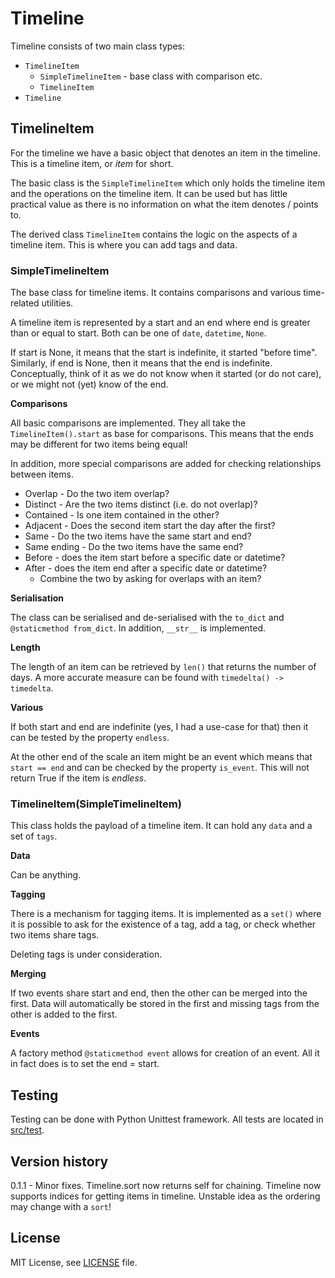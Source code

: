   # Timeline #

Timeline consists of two main class types:

* `TimelineItem`
  * `SimpleTimelineItem` - base class with comparison etc.
  * `TimelineItem`
* `Timeline`

## TimelineItem ##

For the timeline we have a basic object that denotes an item in the timeline. This is a timeline item,
or *item* for short.

The basic class is the `SimpleTimelineItem` which only holds the timeline item and the operations on the 
timeline item. It can be used but has little practical value as there is no information on what the 
item denotes / points to.

The derived class `TimelineItem` contains the logic on the aspects of a timeline item. This is where
you can add tags and data. 

### SimpleTimelineItem ###

The base class for timeline items. It contains comparisons and various time-related utilities.

A timeline item is represented by a start and an end where end is greater than or equal to start.
Both can be one of `date`, `datetime`, `None`.

If start is None, it means that the start is indefinite, it started "before time". Similarly, if 
end is None, then it means that the end is indefinite. Conceptually, think of it as we do not know
when it started (or do not care), or we might not (yet) know of the end.

**Comparisons** 

All basic comparisons are implemented. They all take the `TimelineItem().start` as base for comparisons.
This means that the ends may be different for two items being equal!

In addition, more special comparisons are added for checking relationships between items.

* Overlap - Do the two item overlap?
* Distinct - Are the two items distinct (i.e. do not overlap)?
* Contained - Is one item contained in the other?
* Adjacent - Does the second item start the day after the first? 
* Same - Do the two items have the same start and end?
* Same ending - Do the two items have the same end?
* Before - does the item start before a specific date or datetime?
* After - does the item end after a specific date or datetime?
  * Combine the two by asking for overlaps with an item?

**Serialisation**

The class can be serialised and de-serialised with the `to_dict` and `@staticmethod from_dict`. 
In addition, `__str__` is implemented.

**Length**

The length of an item can be retrieved by `len()` that returns the number of days. 
A more accurate measure can be found with `timedelta() -> timedelta`.

**Various**

If both start and end are indefinite (yes, I had a use-case for that) then it can be tested by
the property `endless`.

At the other end of the scale an item might be an event which means that `start == end` and can
be checked by the property `is_event`. This will not return True if the item is *endless*.

### TimelineItem(SimpleTimelineItem) ###

This class holds the payload of a timeline item. It can hold any `data` and a set of `tags`.

**Data** 

Can be anything.

**Tagging**

There is a mechanism for tagging items. It is implemented as a `set()` where it is possible to ask
for the existence of a tag, add a tag, or check whether two items share tags.

Deleting tags is under consideration.

**Merging**

If two events share start and end, then the other can be merged into the first. Data will 
automatically be stored in the first and missing tags from the other is added to the first.

**Events**

A factory method `@staticmethod event` allows for creation of an event. All it in fact does is to
set the end = start.


## Testing ##

Testing can be done with Python Unittest framework. All tests are located in [src/test](src/test). 

## Version history

0.1.1 - Minor fixes. Timeline.sort now returns self for chaining. Timeline now supports indices 
for getting items in timeline. Unstable idea as the ordering may change with a `sort`!


## License ##

MIT License, see [LICENSE](LICENSE) file.